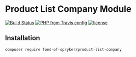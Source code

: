 # Product List Company Module
[![Build Status](https://travis-ci.org/fond-of/spryker-product-list-company.svg?branch=master)](https://travis-ci.org/fond-of/spryker-product-list-company)
[![PHP from Travis config](https://img.shields.io/travis/php-v/fond-of/spryker-product-list-company.svg)](https://php.net/)
[![license](https://img.shields.io/github/license/fond-of/spryker-product-list-company.svg)](https://packagist.org/packages/fond-of-spryker/product-list-company)

## Installation

```
composer require fond-of-spryker/product-list-company
```
